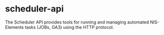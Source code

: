 # scheduler-api
The Scheduler API provides tools for running and managing automated NIS-Elements tasks (JOBs, GA3) using the HTTP protocol.
